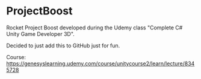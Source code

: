 # ProjectBoost
Rocket Project Boost developed during the Udemy class "Complete C# Unity Game Developer 3D".

Decided to just add this to GitHub just for fun.

Course: https://genesyslearning.udemy.com/course/unitycourse2/learn/lecture/8345728

